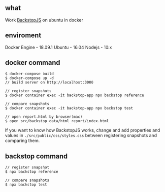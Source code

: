 ## what
Work [BackstopJS](https://github.com/garris/BackstopJS) on ubuntu in docker

## enviroment
Docker Engine - 18.09.1
Ubuntu - 16.04
Nodejs - 10.x

## docker command
```shell
$ docker-compose build
$ docker-compose up -d
// build server on http://localhost:3000

// register snapshots
$ docker container exec -it backstop-app npx backstop reference

// compare snapshots
$ docker container exec -it backstop-app npx backstop test

// open report.html by browser(mac)
$ open src/backstop_data/html_report/index.html
```

If you want to know how BackstopJS works, change and add properties and values in `./src/public/css/styles.css` between registering snapshots and comparing them.

## backstop command
```
// register snapshot
$ npx backstop reference

// compare snapshots
$ npx backstop test
```